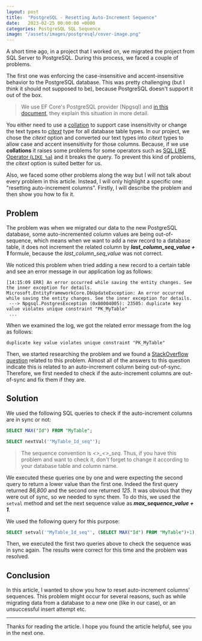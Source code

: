 ```yaml
---
layout: post
title:  "PostgreSQL - Resetting Auto-Increment Sequence"
date:   2023-02-25 00:00:00 +0000
categories: PostgreSQL SQL Sequence 
image: "/assets/images/postgresql/cover-image.png"
---
```


A short time ago, in a project that I worked on, we migrated the project from SQL Server to PostgreSQL. During this process, we faced a couple of problems. 

The first one was enforcing the case-insensitive and accent-insensitive behavior to the PostgreSQL database. This was pretty challenging (but I think it should not supposed to be), because PostgreSQL doesn't support it out of the box. 

> We use EF Core's PostgreSQL provider (Npgsql) and [in this document](https://www.npgsql.org/efcore/misc/collations-and-case-sensitivity.html?tabs=data-annotations), they explain this situation in more detail.

You either need to use a [collation](https://www.postgresql.org/docs/current/collation.html#:~:text=A%20collation%20is%20an%20SQL,library%20supplies%20the%20locale%20data.) to support case insensitivity or change the text types to [*citext*](https://www.postgresql.org/docs/current/citext.html) type for all database table types. In our project, we chose the *citext* option and converted our text types into *citext* types to allow case and accent insensitivity for those columns. Because, if we use **collations** it raises some problems for some operators such as [SQL LIKE Operator (`LIKE %a`)](https://www.w3schools.com/sql/sql_like.asp) and it breaks the query. To prevent this kind of problems, the *citext* option is suited better for us.

Also, we faced some other problems along the way but I will not talk about every problem in this article. Instead, I will only highlight a specific one: "resetting auto-increment columns". Firstly, I will describe the problem and then show you how to fix it.

## Problem

The problem was when we migrated our data to the new PostgreSQL database, some auto-incremented column values are being out-of-sequence, which means when we want to add a new record to a database table, it does not increment the related column by ***last_column_seq_value + 1*** formule, because the *last_column_seq_value* was not correct.

We noticed this problem when tried adding a new record to a certain table and see an error message in our application log as follows:

```text
[14:15:09 ERR] An error occurred while saving the entity changes. See the inner exception for details.
Microsoft.EntityFrameworkCore.DbUpdateException: An error occurred while saving the entity changes. See the inner exception for details.
 ---> Npgsql.PostgresException (0x80004005): 23505: duplicate key value violates unique constraint "PK_MyTable"
 ...
```

When we examined the log, we got the related error message from the log as follows:

```text
duplicate key value violates unique constraint "PK_MyTable"
```

Then, we started researching the problem and we found a [StackOverflow question](https://stackoverflow.com/questions/4448340/postgresql-duplicate-key-violates-unique-constraint) related to this problem. Almost all of the answers to this question indicate this is related to an auto-increment column being out-of-sync. Therefore, we first needed to check if the auto-increment columns are out-of-sync and fix them if they are.

## Solution

We used the following SQL queries to check if the auto-increment columns are in sync or not:

```sql
SELECT MAX("Id") FROM "MyTable";

SELECT nextVal('"MyTable_Id_seq"');
```

> The sequence convention is *<<TableName>>_<<AutoIncrementColumnName>>_seq*. Thus, if you have this problem and want to check it, don't forget to change it according to your database table and column name.

We executed these queries one by one and were expecting the second query to return a lower value than the first one. Indeed the first query returned *86,800* and the second one returned  *125*.  It was obvious that they were out of sync, so we needed to sync them. To do this, we used the `setval` method and set the next sequence value as ***max_sequence_value + 1***. 

We used the following query for this purpose:

```sql
SELECT setval('"MyTable_Id_seq"', (SELECT MAX("Id") FROM "MyTable")+1);
```

Then, we executed the first two queries above to check the sequence was in sync again. The results were correct for this time and the problem was resolved.

## Conclusion

In this article, I wanted to show you how to reset auto-increment columns' sequences. This problem might occur for several reasons, such as while migrating data from a database to a new one (like in our case), or an unsuccessful insert attempt etc.

---

Thanks for reading the article. I hope you found the article helpful, see you in the next one.
